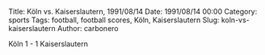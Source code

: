 Title: Köln vs. Kaiserslautern, 1991/08/14
Date: 1991/08/14 00:00
Category: sports
Tags: football, football scores, Köln, Kaiserslautern
Slug: koln-vs-kaiserslautern
Author: carbonero


Köln 1 - 1 Kaiserslautern
